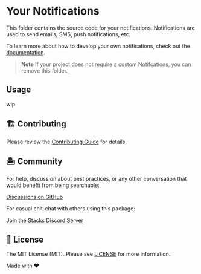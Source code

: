 # Your Notifications

This folder contains the source code for your notifications. Notifications are used to send emails, SMS, push notifications, etc.

To learn more about how to develop your own notifications, check out the [documentation](https://stacksjs.dev).

> **Note**
> If your project does not require a custom Notifcations, you can remove this folder._

## Usage

wip

## 🏗️ Contributing

Please review the [Contributing Guide](https://github.com/stacksjs/contributing) for details.

## 🏝 Community

For help, discussion about best practices, or any other conversation that would benefit from being searchable:

[Discussions on GitHub](https://github.com/stacksjs/stacks/discussions)

For casual chit-chat with others using this package:

[Join the Stacks Discord Server](https://discord.ow3.org)

## 📄 License

The MIT License (MIT). Please see [LICENSE](../LICENSE.md) for more information.

Made with ❤️
